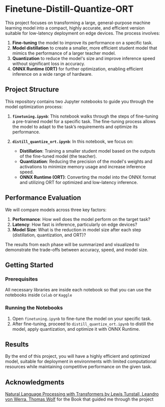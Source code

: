 # Finetune-Distill-Quantize-ORT

This project focuses on transforming a large, general-purpose machine learning model into a compact, highly accurate, and efficient version suitable for low-latency deployment on edge devices. The process involves:

1. **Fine-tuning** the model to improve its performance on a specific task.
2. **Model distillation** to create a smaller, more efficient student model that mimics the performance of a larger teacher model.
3. **Quantization** to reduce the model's size and improve inference speed without significant loss in accuracy.
4. **ONNX Runtime (ORT)** for further optimization, enabling efficient inference on a wide range of hardware.

## Project Structure

This repository contains two Jupyter notebooks to guide you through the model optimization process:

1. **`finetuning.ipynb`**: This notebook walks through the steps of fine-tuning a pre-trained model for a specific task. The fine-tuning process allows the model to adapt to the task’s requirements and optimize its performance.

2. **`distill_quantize_ort.ipynb`**: In this notebook, we focus on:
   - **Distillation**: Training a smaller student model based on the outputs of the fine-tuned model (the teacher).
   - **Quantization**: Reducing the precision of the model's weights and activations to minimize memory usage and increase inference speed.
   - **ONNX Runtime (ORT)**: Converting the model into the ONNX format and utilizing ORT for optimized and low-latency inference.

## Performance Evaluation

We will compare models across three key factors:

1. **Performance**: How well does the model perform on the target task?
2. **Latency**: How fast is inference, particularly on edge devices?
3. **Model Size**: What is the reduction in model size after each step (distillation, quantization, and ORT)?

The results from each phase will be summarized and visualized to demonstrate the trade-offs between accuracy, speed, and model size.

## Getting Started

### Prerequisites

All necessary libraries are inside each notebook so that you can use the notebooks inside `Colab` or `Kaggle` 


### Running the Notebooks

1. Open `finetuning.ipynb` to fine-tune the model on your specific task.
2. After fine-tuning, proceed to `distill_quantize_ort.ipynb` to distill the model, apply quantization, and optimize it with ONNX Runtime.

## Results

By the end of this project, you will have a highly efficient and optimized model, suitable for deployment in environments with limited computational resources while maintaining competitive performance on the given task.

## Acknowledgments

[Natural Language Processing with Transformers by Lewis Tunstall, Leandro von Werra, Thomas Wolf](https://www.oreilly.com/library/view/natural-language-processing/9781098136789/) for the Book that guided me through the project